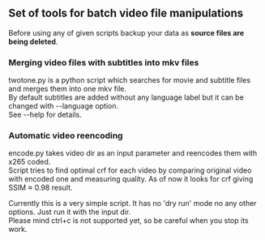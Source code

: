 
## Set of tools for batch video file manipulations

Before using any of given scripts backup your data as **source files are being deleted**.

### Merging video files with subtitles into mkv files 

twotone.py is a python script which searches for movie and subtitle files and merges them into one mkv file.<br/>
By default subtitles are added without any language label but it can be changed with \-\-language option. <br/>
See \-\-help for details.


### Automatic video reencoding

encode.py takes video dir as an input parameter and reencodes them with x265 coded.<br/>
Script tries to find optimal crf for each video by comparing original video with encoded one and measuring quality.
As of now it looks for crf giving SSIM ≈ 0.98 result. 

Currently this is a very simple script. It has no 'dry run' mode no any other options. Just run it with the input dir.<br/>
Please mind ctrl+c is not supported yet, so be careful when you stop its work.
